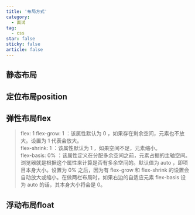 ```yaml
---
title: '布局方式'
category:
  - 面试
tag:
  - css
star: false
sticky: false  
article: false
---
```


## 静态布局

## 定位布局position

## 弹性布局flex

> flex: 1
> flex-grow: 1 ：该属性默认为 0 ，如果存在剩余空间，元素也不放大。设置为 1  代表会放大。  
> flex-shrink: 1 ：该属性默认为 1 ，如果空间不足，元素缩小。  
> flex-basis: 0% ：该属性定义在分配多余空间之前，元素占据的主轴空间。浏览器就是根据这个属性来计算是否有多余空间的。默认值为 auto ，即项目本身大小。设置为 0%  之后，因为有 flex-grow  和 flex-shrink  的设置会自动放大或缩小。在做两栏布局时，如果右边的自适应元素 flex-basis  设为 auto  的话，其本身大小将会是 0。  

## 浮动布局float
